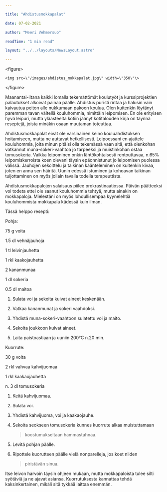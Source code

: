 ```yaml
---

title: "Ahdistusmokkapalat"

date: 07-02-2021

author: "Meeri Vehmersuo"

readTime: "1 min read"

layout: "../../layouts/NewsLayout.astro"

---
```


<figure\>

    <img src=\"/images/ahdistus_mokkapalat.jpg\" width=\"350\"\>

</figure\>

Maanantai-iltana kaikki lomalla tekemättömät koulutyöt ja
kurssiprojektien palautukset alkoivat painaa päälle. Ahdistus puristi
rintaa ja halusin vain kaivautua peiton alle nukkumaan pakoon koulua.
Olen kuitenkin löytänyt paremman tavan vältellä kouluhommia, nimittäin
leipomisen. En ole erityisen hyvä leipuri, mutta yläasteelta kotiin
jäänyt kotitalouden kirja on täynnä reseptejä, joista minäkin osaan
muutaman toteuttaa.

Ahdistusmokkapalat eivät ole varsinainen keino kouluahdistuksen
hoitamiseen, mutta ne auttavat hetkellisesti. Leipoessani en ajattele
kouluhommia, joita minun pitäisi olla tekemässä vaan sitä, että
olenkohan vatkannut muna-sokeri-vaahtoa jo tarpeeksi ja muistinkohan
ostaa tomusokeria. Vaikka leipominen onkin lähtökohtaisesti
rentouttavaa, n.65% leipomiskerroista koen olevani täysin epäonnistunut
jo leipomisen puolessa välissä. Jauhojen sekoittelu ja taikinan
käänteleminen on kuitenkin kivaa, joten en anna sen häiritä. Uunin
edessä istuminen ja kohoavan taikinan tuijottaminen on myös jollain
tavalla todella terapeuttista.

Ahdistusmokkapalojen salaisuus piilee prokrastinaatiossa. Päivän
päätteeksi voi todeta ettei ole saanut kouluhommia tehtyä, mutta ainakin
on mokkapaloja. Mielestäni on myös lohdullisempaa kyynelehtiä
kouluhommista mokkapala kädessä kuin ilman.

Tässä helppo resepti:

Pohja:

75 g voita

1.5 dl vehnäjauhoja

1 tl leivinjauhetta

1 rkl kaakojauhetta

2 kananmunaa

1 dl sokeria

0.5 dl maitoa

1.  Sulata voi ja sekoita kuivat aineet keskenään.

2.  Vatkaa kananmunat ja sokeri vaahdoksi.

3.  Yhdistä muna-sokeri-vaahtoon sulatettu voi ja maito.

4.  Sekoita joukkoon kuivat aineet.

5.  Laita paistoastiaan ja uuniin 200°C n.20 min.

Kuorrute:

30 g voita

2 rkl vahvaa kahvijuomaa

1 rkl kaakaojauhetta

n\. 3 dl tomusokeria

1.  Keitä kahvijuomaa.

2.  Sulata voi.

3.  Yhdistä kahvijuoma, voi ja kaakaojauhe.

4.  Sekoita seokseen tomusokeria kunnes kuorrute alkaa muistuttamaan
    > koostumukseltaan hammastahnaa.

5.  Levitä pohjan päälle.

6.  Ripottele kuorutteen päälle vielä nonparelleja, jos koet niiden
    > piristävän sinua.

Itse leivon harvoin täysin ohjeen mukaan, mutta mokkapaloista tulee
silti syötäviä ja ne ajavat asiansa. Kuorrutuksesta kannattaa tehdä
kaksinkertainen, mikäli sitä tykkää laittaa enemmän.
